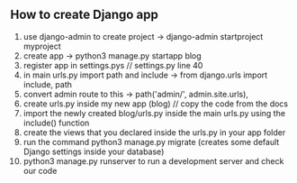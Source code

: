 ## How to create Django app

1. use django-admin to create project -> django-admin startproject myproject
2. create app -> python3 manage.py startapp blog
3. register app in settings.pys // settings.py line 40
4. in main urls.py import path and include -> from django.urls import include, path
5. convert admin route to this -> path('admin/', admin.site.urls),
6. create urls.py inside my new app (blog) // copy the code from the docs
7. import the newly created blog/urls.py inside the main urls.py using the include() function
8. create the views that you declared inside the urls.py in your app folder
9. run the command python3 manage.py migrate (creates some default Django settings inside your database)
10. python3 manage.py runserver to run a development server and check our code